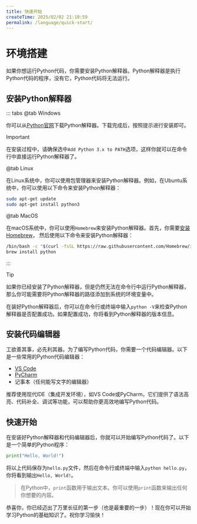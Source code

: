 ```yaml
---
title: 快速开始
createTime: 2025/02/02 21:10:59
permalink: /language/quick-start/
---
```


# 环境搭建

如果你想运行Python代码，你需要安装Python解释器。Python解释器是执行Python代码的程序，没有它，Python代码将无法运行。

## 安装Python解释器

::: tabs
@tab <Icon name="logos:microsoft-windows-icon" /> Windows

你可以从[Python官网](https://www.python.org/)下载Python解释器。下载完成后，按照提示进行安装即可。

> [!important]
> 在安装过程中，请确保选中`Add Python 3.x to PATH`选项，这样你就可以在命令行中直接运行Python解释器了。

@tab <Icon name="flat-color-icons:linux" /> Linux

在Linux系统中，你可以使用包管理器来安装Python解释器。例如，在Ubuntu系统中，你可以使用以下命令来安装Python解释器：

```bash
sudo apt-get update
sudo apt-get install python3
```

@tab <Icon name="qlementine-icons:mac-16" /> MacOS

在macOS系统中，你可以使用`Homebrew`来安装Python解释器。首先，你需要[安装Homebrew](https://zhuanlan.zhihu.com/p/372576355)，
然后使用以下命令来安装Python解释器：

```bash
/bin/bash -c "$(curl -fsSL https://raw.githubusercontent.com/Homebrew/install/HEAD/install.sh)"
brew install python
```

:::

> [!tip]
> 如果你已经安装了Python解释器，但是仍然无法在命令行中运行Python解释器，那么你可能需要将Python解释器的路径添加到系统的环境变量中。

在装好Python解释器后，你可以在命令行或终端中输入`python -V`来检查Python解释器是否配置成功。如果配置成功，你将看到Python解释器的版本信息。

## 安装代码编辑器

工欲善其事，必先利其器。为了编写Python代码，你需要一个代码编辑器。以下是一些常用的Python代码编辑器：

- [VS Code](https://code.visualstudio.com/)
- [PyCharm](https://www.jetbrains.com/pycharm/)
- 记事本（任何能写文字的编辑器）

推荐使用现代IDE（集成开发环境），如VS Code或PyCharm，它们提供了语法高亮、代码补全、调试等功能，可以帮助你更高效地编写Python代码。

## 快速开始

在安装好Python解释器和代码编辑器后，你就可以开始编写Python代码了。以下是一个简单的Python程序：

```python
print("Hello, World!")
```

将以上代码保存为`hello.py`文件，然后在命令行或终端中输入`python hello.py`，你将看到输出`Hello, World!`。

> 在Python中，`print`函数用于输出文本。你可以使用`print`函数来输出任何你想要的内容。

<ClientOnly>
    <PythonPlayground code="print('Hello, World!')"/>
</ClientOnly>

恭喜你，你已经迈出了万里长征的第一步（也是最重要的一步）！现在你可以开始学习Python的基础知识了。祝你学习愉快！